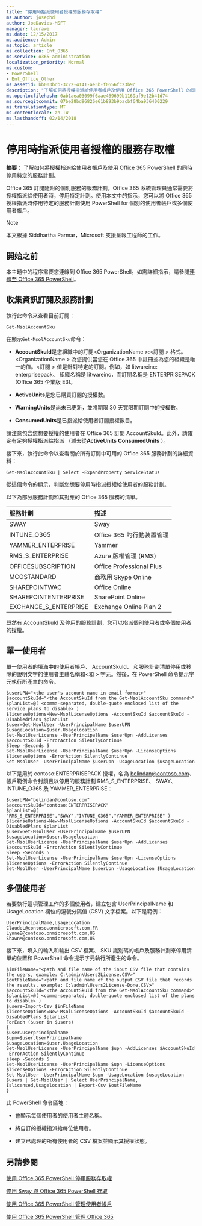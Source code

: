 ```yaml
---
title: "停用時指派使用者授權的服務存取權"
ms.author: josephd
author: JoeDavies-MSFT
manager: laurawi
ms.date: 12/15/2017
ms.audience: Admin
ms.topic: article
ms.collection: Ent_O365
ms.service: o365-administration
localization_priority: Normal
ms.custom:
- PowerShell
- Ent_Office_Other
ms.assetid: bb003bdb-3c22-4141-ae3b-f0656fc23b9c
description: "了解如何將授權指派給使用者帳戶及使用 Office 365 PowerShell 的同時停用特定的服務計劃。"
ms.openlocfilehash: 0ab1aea03099f6aae469699b1169af9e12b41d74
ms.sourcegitcommit: 07be28bd96826e61b893b9bacbf64ba936400229
ms.translationtype: MT
ms.contentlocale: zh-TW
ms.lasthandoff: 02/14/2018
---
```

# <a name="disable-access-to-services-while-assigning-user-licenses"></a>停用時指派使用者授權的服務存取權

**摘要：** 了解如何將授權指派給使用者帳戶及使用 Office 365 PowerShell 的同時停用特定的服務計劃。
  
Office 365 訂閱隨附的個別服務的服務計劃。Office 365 系統管理員通常需要將授權指派給使用者時，停用特定計劃。使用本文中的指示，您可以將 Office 365 授權指派時停用特定的服務計劃使用 PowerShell for 個別的使用者帳戶或多個使用者帳戶。
  
> [!NOTE]
> 本文根據 Siddhartha Parmar，Microsoft 支援呈報工程師的工作。 
  
## <a name="before-you-begin"></a>開始之前

本主題中的程序需要您連線到 Office 365 PowerShell。如需詳細指示，請參閱[連線至 Office 365 PowerShell](connect-to-office-365-powershell.md)。
  
## <a name="collect-information-about-subscriptions-and-service-plans"></a>收集資訊訂閱及服務計劃

執行此命令來查看目前訂閱：
  
```
Get-MsolAccountSku
```

在顯示`Get-MsolAccountSku`命令：
  
- **AccountSkuId**是您組織中的訂閱\<OrganizationName >:\<訂閱 > 格式。\<OrganizationName > 為您提供當您在 Office 365 中註冊並為您的組織是唯一的值。\<訂閱 > 值是針對特定的訂閱。例如，如 litwareinc: enterprisepack、 組織名稱是 litwareinc，而訂閱名稱是 ENTERPRISEPACK (Office 365 企業版 E3)。
    
- **ActiveUnits**是您已購買訂閱的授權數。
    
- **WarningUnits**是尚未已更新，並將期限 30 天寬限期訂閱中的授權數。
    
- **ConsumedUnits**是已指派給使用者訂閱授權數目。
    
請注意包含您想要授權的使用者在 Office 365 訂閱 AccountSkuId。此外，請確定有足夠授權指派給指派 （減去從**ActiveUnits** **ConsumedUnits** ）。
  
接下來，執行此命令以查看關於所有訂閱中可用的 Office 365 服務計劃的詳細資料：
  
```
Get-MsolAccountSku | Select -ExpandProperty ServiceStatus
```

從這個命令的顯示，判斷您想要停用時指派授權給使用者的服務計劃。
  
以下為部分服務計劃和其對應的 Office 365 服務的清單。
  
|**服務計劃**|**描述**|
|:-----|:-----|
|SWAY  <br/> |Sway  <br/> |
|INTUNE_O365  <br/> |Office 365 的行動裝置管理  <br/> |
|YAMMER_ENTERPRISE  <br/> |Yammer  <br/> |
|RMS_S_ENTERPRISE  <br/> |Azure 版權管理 (RMS)  <br/> |
|OFFICESUBSCRIPTION  <br/> |Office Professional Plus  <br/> |
|MCOSTANDARD  <br/> |商務用 Skype Online  <br/> |
|SHAREPOINTWAC  <br/> |Office Online  <br/> |
|SHAREPOINTENTERPRISE  <br/> |SharePoint Online  <br/> |
|EXCHANGE_S_ENTERPRISE  <br/> |Exchange Online Plan 2  <br/> |
   
既然有 AccountSkuId 及停用的服務計劃，您可以指派個別使用者或多個使用者的授權。
  
## <a name="for-a-single-user"></a>單一使用者

單一使用者的填滿中的使用者帳戶、 AccountSkuId、 和服務計劃清單停用或移除的說明文字的使用者主體名稱和\<和 > 字元。然後，在 PowerShell 命令提示字元執行所產生的命令。
  
```
$userUPN="<the user's account name in email format>"
$accountSkuId="<the AccountSkuId from the Get-MsolAccountSku command>"
$planList=@( <comma-separated, double-quote enclosed list of the service plans to disable> )
$licenseOptions=New-MsolLicenseOptions -AccountSkuId $accountSkuId -DisabledPlans $planList
$user=Get-MsolUser -UserPrincipalName $userUPN
$usageLocation=$user.Usagelocation
Set-MsolUserLicense -UserPrincipalName $userUpn -AddLicenses $accountSkuId -ErrorAction SilentlyContinue
Sleep -Seconds 5
Set-MsolUserLicense -UserPrincipalName $userUpn -LicenseOptions $licenseOptions -ErrorAction SilentlyContinue
Set-MsolUser -UserPrincipalName $userUpn -UsageLocation $usageLocation
```

以下是用於 contoso:ENTERPRISEPACK 授權，名為 belindan@contoso.com、 帳戶範例命令封鎖且以停用的服務計劃 RMS_S_ENTERPRISE、 SWAY、 INTUNE_O365 及 YAMMER_ENTERPRISE：
  
```
$userUPN="belindan@contoso.com"
$accountSkuId="contoso:ENTERPRISEPACK"
$planList=@( "RMS_S_ENTERPRISE","SWAY","INTUNE_O365","YAMMER_ENTERPRISE" )
$licenseOptions=New-MsolLicenseOptions -AccountSkuId $accountSkuId -DisabledPlans $planList
$user=Get-MsolUser -UserPrincipalName $userUPN
$usageLocation=$user.Usagelocation
Set-MsolUserLicense -UserPrincipalName $userUpn -AddLicenses $accountSkuId -ErrorAction SilentlyContinue
Sleep -Seconds 5
Set-MsolUserLicense -UserPrincipalName $userUpn -LicenseOptions $licenseOptions -ErrorAction SilentlyContinue
Set-MsolUser -UserPrincipalName $userUpn -UsageLocation $UsageLocation
```

## <a name="for-multiple-users"></a>多個使用者

若要執行這項管理工作的多個使用者，建立包含 UserPrincipalName 和 UsageLocation 欄位的逗號分隔值 (CSV) 文字檔案。以下是範例：
  
```
UserPrincipalName,UsageLocation
ClaudeL@contoso.onmicrosoft.com,FR
LynneB@contoso.onmicrosoft.com,US
ShawnM@contoso.onmicrosoft.com,US
```

接下來，填入的輸入和輸出 CSV 檔案、 SKU 識別碼的帳戶及服務計劃來停用清單的位置和 PowerShell 命令提示字元執行所產生的命令。
  
```
$inFileName="<path and file name of the input CSV file that contains the users, example: C:\admin\Users2License.CSV>"
$outFileName="<path and file name of the output CSV file that records the results, example: C:\admin\Users2License-Done.CSV>"
$accountSkuId="<the AccountSkuId from the Get-MsolAccountSku command>"
$planList=@( <comma-separated, double-quote enclosed list of the plans to disable> )
$users=Import-Csv $inFileName
$licenseOptions=New-MsolLicenseOptions -AccountSkuId $accountSkuId -DisabledPlans $planList
ForEach ($user in $users)
{
$user.Userprincipalname
$upn=$user.UserPrincipalName
$usageLocation=$user.UsageLocation
Set-MsolUserLicense -UserPrincipalName $upn -AddLicenses $AccountSkuId -ErrorAction SilentlyContinue
sleep -Seconds 5
Set-MsolUserLicense -UserPrincipalName $upn -LicenseOptions $licenseOptions -ErrorAction SilentlyContinue
Set-MsolUser -UserPrincipalName $upn -UsageLocation $usageLocation
$users | Get-MsolUser | Select UserPrincipalName, Islicensed,Usagelocation | Export-Csv $outFileName
}
```

此 PowerShell 命令區塊：
  
- 會顯示每個使用者的使用者主體名稱。
    
- 將自訂的授權指派給每位使用者。
    
- 建立已處理的所有使用者的 CSV 檔案並顯示其授權狀態。
    
## <a name="see-also"></a>另請參閱

#### 

[使用 Office 365 PowerShell 停用服務存取權](disable-access-to-services-with-office-365-powershell.md)
  
[停用 Sway 與 Office 365 PowerShell 存取](disable-access-to-sway-with-office-365-powershell.md)
  
[使用 Office 365 PowerShell 管理使用者帳戶](manage-user-accounts-and-licenses-with-office-365-powershell.md)
  
[使用 Office 365 PowerShell 管理 Office 365](manage-office-365-with-office-365-powershell.md)

